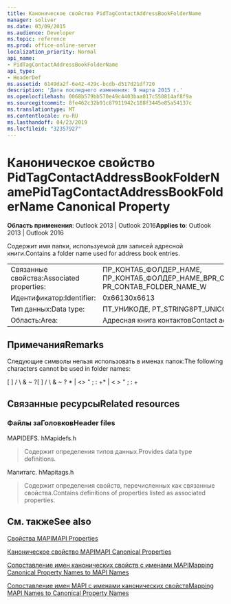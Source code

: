 ```yaml
---
title: Каноническое свойство PidTagContactAddressBookFolderName
manager: soliver
ms.date: 03/09/2015
ms.audience: Developer
ms.topic: reference
ms.prod: office-online-server
localization_priority: Normal
api_name:
- PidTagContactAddressBookFolderName
api_type:
- HeaderDef
ms.assetid: 6149da2f-6e42-429c-bcdb-d517d21df720
description: 'Дата последнего изменения: 9 марта 2015 г.'
ms.openlocfilehash: 0068b579bb570e49c4403baa017c550814af8f9a
ms.sourcegitcommit: 8fe462c32b91c87911942c188f3445e85a54137c
ms.translationtype: MT
ms.contentlocale: ru-RU
ms.lasthandoff: 04/23/2019
ms.locfileid: "32357927"
---
```

# <a name="pidtagcontactaddressbookfoldername-canonical-property"></a><span data-ttu-id="a0b97-103">Каноническое свойство PidTagContactAddressBookFolderName</span><span class="sxs-lookup"><span data-stu-id="a0b97-103">PidTagContactAddressBookFolderName Canonical Property</span></span>

  
  
<span data-ttu-id="a0b97-104">**Область применения**: Outlook 2013 | Outlook 2016</span><span class="sxs-lookup"><span data-stu-id="a0b97-104">**Applies to**: Outlook 2013 | Outlook 2016</span></span> 
  
<span data-ttu-id="a0b97-105">Содержит имя папки, используемой для записей адресной книги.</span><span class="sxs-lookup"><span data-stu-id="a0b97-105">Contains a folder name used for address book entries.</span></span>
  
|||
|:-----|:-----|
|<span data-ttu-id="a0b97-106">Связанные свойства:</span><span class="sxs-lookup"><span data-stu-id="a0b97-106">Associated properties:</span></span>  <br/> |<span data-ttu-id="a0b97-107">ПР_КОНТАБ_ФОЛДЕР_НАМЕ, ПР_КОНТАБ_ФОЛДЕР_НАМЕ_В</span><span class="sxs-lookup"><span data-stu-id="a0b97-107">PR_CONTAB_FOLDER_NAME, PR_CONTAB_FOLDER_NAME_W</span></span>  <br/> |
|<span data-ttu-id="a0b97-108">Идентификатор:</span><span class="sxs-lookup"><span data-stu-id="a0b97-108">Identifier:</span></span>  <br/> |<span data-ttu-id="a0b97-109">0x6613</span><span class="sxs-lookup"><span data-stu-id="a0b97-109">0x6613</span></span>  <br/> |
|<span data-ttu-id="a0b97-110">Тип данных:</span><span class="sxs-lookup"><span data-stu-id="a0b97-110">Data type:</span></span>  <br/> |<span data-ttu-id="a0b97-111">ПТ_УНИКОДЕ, PT_STRING8</span><span class="sxs-lookup"><span data-stu-id="a0b97-111">PT_UNICODE, PT_STRING8</span></span>  <br/> |
|<span data-ttu-id="a0b97-112">Область:</span><span class="sxs-lookup"><span data-stu-id="a0b97-112">Area:</span></span>  <br/> |<span data-ttu-id="a0b97-113">Адресная книга контактов</span><span class="sxs-lookup"><span data-stu-id="a0b97-113">Contact address book</span></span>  <br/> |
   
## <a name="remarks"></a><span data-ttu-id="a0b97-114">Примечания</span><span class="sxs-lookup"><span data-stu-id="a0b97-114">Remarks</span></span>

<span data-ttu-id="a0b97-115">Следующие символы нельзя использовать в именах папок:</span><span class="sxs-lookup"><span data-stu-id="a0b97-115">The following characters cannot be used in folder names:</span></span>
  
<span data-ttu-id="a0b97-116">[ ] / \ &amp; ~ ?</span><span class="sxs-lookup"><span data-stu-id="a0b97-116">[ ] / \ &amp; ~ ?</span></span> <span data-ttu-id="a0b97-117">\* | \<\> " ; : +</span><span class="sxs-lookup"><span data-stu-id="a0b97-117">\* | \< \> " ; : +</span></span>
  
## <a name="related-resources"></a><span data-ttu-id="a0b97-118">Связанные ресурсы</span><span class="sxs-lookup"><span data-stu-id="a0b97-118">Related resources</span></span>

### <a name="header-files"></a><span data-ttu-id="a0b97-119">Файлы заГоловков</span><span class="sxs-lookup"><span data-stu-id="a0b97-119">Header files</span></span>

<span data-ttu-id="a0b97-120">MAPIDEFS. h</span><span class="sxs-lookup"><span data-stu-id="a0b97-120">Mapidefs.h</span></span>
  
> <span data-ttu-id="a0b97-121">Содержит определения типов данных.</span><span class="sxs-lookup"><span data-stu-id="a0b97-121">Provides data type definitions.</span></span>
    
<span data-ttu-id="a0b97-122">Мапитагс. h</span><span class="sxs-lookup"><span data-stu-id="a0b97-122">Mapitags.h</span></span>
  
> <span data-ttu-id="a0b97-123">Содержит определения свойств, перечисленных как связанные свойства.</span><span class="sxs-lookup"><span data-stu-id="a0b97-123">Contains definitions of properties listed as associated properties.</span></span>
    
## <a name="see-also"></a><span data-ttu-id="a0b97-124">См. также</span><span class="sxs-lookup"><span data-stu-id="a0b97-124">See also</span></span>



[<span data-ttu-id="a0b97-125">Свойства MAPI</span><span class="sxs-lookup"><span data-stu-id="a0b97-125">MAPI Properties</span></span>](mapi-properties.md)
  
[<span data-ttu-id="a0b97-126">Каноническое свойство MAPI</span><span class="sxs-lookup"><span data-stu-id="a0b97-126">MAPI Canonical Properties</span></span>](mapi-canonical-properties.md)
  
[<span data-ttu-id="a0b97-127">Сопоставление имен канонических свойств с именами MAPI</span><span class="sxs-lookup"><span data-stu-id="a0b97-127">Mapping Canonical Property Names to MAPI Names</span></span>](mapping-canonical-property-names-to-mapi-names.md)
  
[<span data-ttu-id="a0b97-128">Сопоставление имен MAPI с именами канонических свойств</span><span class="sxs-lookup"><span data-stu-id="a0b97-128">Mapping MAPI Names to Canonical Property Names</span></span>](mapping-mapi-names-to-canonical-property-names.md)

